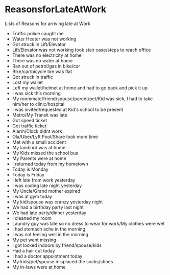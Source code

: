 # ReasonsforLateAtWork
Lists of Reasons for arriving late at Work

- Traffic police caught me
- Water Heater was not working
- Got struck in Lift/Elevator
- Lift/Elevator was not working took stair case/steps to reach office
- There was no electricity at home
- There was no water at home
- Ran out of petrol/gas in bike/car
- Bike/car/bicycle tire was flat
- Got struck in traffic
- Lost my wallet
- Left my wallet/helmet at home and had to go back and pick it up
- I was sick this morning
- My roommate/friend/spouse/parent/pet/Kid was sick, I had to take him/her to clinic/hospital
- I was invited/requested at Kid's school to be present
- Metro/My Transit was late
- Got speed ticket
- Got traffic ticket
- Alarm/Clock didnt work
- Ola/Uber/Lyft Pool/Share took more time
- Met with a small accident
- My landlord was at home
- My Kids missed the school bus
- My Parents were at home
- I returned today from my hometown
- Today is Monday
- Today is Friday
- I left late from work yesterday
- I was coding late night yesterday
- My Uncle/Grand mother expired
- I was at gym today
- My kid/spouse was cranzy yesterday night
- We had a birthday party last night
- We had late party/dinner yesterday
- I cleaned my room
- Laundry guy was late so no dress to wear for work/My clothes were wet
- I had stomach ache in the morning
- I was not feeling well in the morning
- My pet went missing
- I got locked indoors by friend/spouse/kids
- Had a hair cut today
- I had a doctor appointment today
- My kids/pet/spouse misplaced the socks/shoes
- My in-laws were at home
